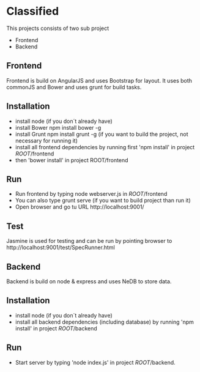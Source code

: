 Classified
==========


This projects consists of two sub project 
* Frontend
* Backend

Frontend
------------
Frontend is build on AngularJS and uses Bootstrap for layout. It uses both commonJS and Bower and uses grunt for build tasks.  

## Installation
* install node (if you don´t already have)
* install Bower npm install bower -g
* install Grunt npm install grunt -g (if you want to build the project, not necessary for running it)
* install all frontend dependencies by running first 'npm install' in project $ROOT$/frontend
* then 'bower install' in project ROOT/frontend


## Run
* Run frontend by typing node webserver.js in $ROOT$/frontend
* You can also type grunt serve (if you want to build project than run it)
* Open browser and go tu URL http://localhost:9001/

## Test
Jasmine is used for testing and can be run by pointing browser to http://localhost:9001/test/SpecRunner.html

Backend
------------
Backend is build on node & express and uses NeDB to store data. 

## Installation
* install node (if you don´t already have)
* install all backend dependencies (including database) by running 'npm install' in project $ROOT$/backend

## Run
* Start server by typing 'node index.js' in project $ROOT$/backend.











